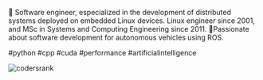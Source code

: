 🌱 Software engineer, especialized in the development of distributed systems deployed on embedded Linux devices. Linux engineer since 2001, and MSc in Systems and Computing Engineering since 2011. 🔭Passionate about software development for autonomous vehicles using ROS.

#python #cpp #cuda #performance #artificialintelligence

![codersrank](https://cr-ss-service.azurewebsites.net/api/ScreenShot?widget=summary&username=hurtadosanti&show-avatar=false&show-header=false&style=--badge-bg-color:%23000;--badge-text-color:#ffffff)
